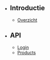 - ## Introductie
    - [Overzicht](/docs/{{version}}/overview)
    
- ## API
    - [Login](/docs/{{version}}/api/login)
    - [Products](/docs/{{version}}/api/products)
